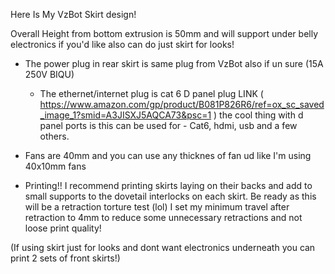Here Is My VzBot Skirt design!

Overall Height from bottom extrusion is 50mm and will support under belly electronics if you'd like also can do just skirt for looks!
* The power plug in rear skirt is same plug from VzBot also if un sure (15A 250V BIQU)
  + The ethernet/internet plug is cat 6 D panel plug LINK ( https://www.amazon.com/gp/product/B081P826R6/ref=ox_sc_saved_image_1?smid=A3JISXJ5AQCA73&psc=1 ) the cool thing with d panel ports is this can be used for - Cat6, hdmi, usb and a few others.
* Fans are 40mm and you can use any thicknes of fan ud like I'm using 40x10mm fans

* Printing!!  I recommend printing skirts laying on their backs and add to small supports to the dovetail interlocks on each skirt. Be ready as this will be a retraction torture test (lol) I set my minimum travel after retraction to 4mm to reduce some unnecessary retractions and not loose print quality!

(If using skirt just for looks and dont want electronics underneath you can print 2 sets of front skirts!)

